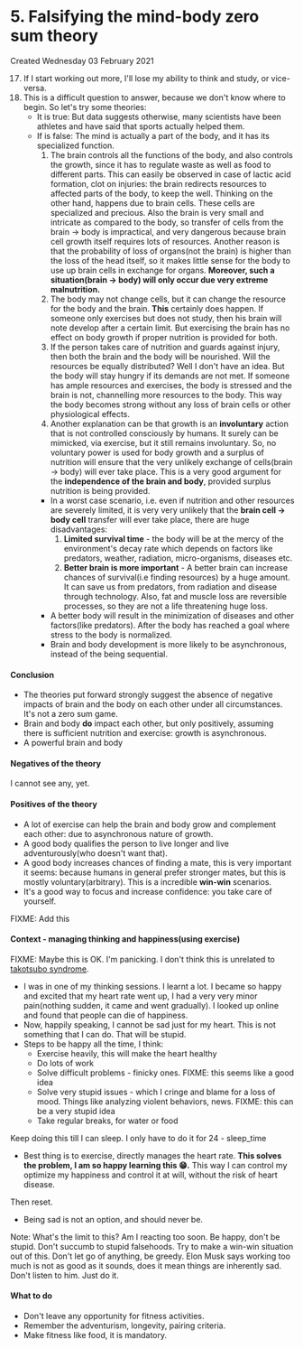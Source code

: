 # 5. Falsifying the mind-body zero sum theory
Created Wednesday 03 February 2021


17. If I start working out more, I'll lose my ability to think and study, or vice-versa.
18. This is a difficult question to answer, because we don't know where to begin. So let's try some theories:
	* It is true: But data suggests otherwise, many scientists have been athletes and have said that sports actually helped them.
	* If is false: The mind is actually a part of the body, and it has its specialized function. 
		1. The brain controls all the functions of the body, and also controls the growth, since it has to regulate waste as well as food to different parts. This can easily be observed in case of lactic acid formation, clot on injuries: the brain redirects resources to affected parts of the body, to keep the well. Thinking on the other hand, happens due to brain cells. These cells are specialized and precious. Also the brain is very small and intricate as compared to the body, so transfer of cells from the brain → body is impractical, and very dangerous because brain cell growth itself requires lots of resources. Another reason is that the probability of loss of organs(not the brain) is higher than the loss of the head itself, so it makes little sense for the body to use up brain cells in exchange for organs. **Moreover, such a situation(brain → body) will only occur due very extreme malnutrition.**
		2. The body may not change cells, but it can change the resource for the body and the brain. **This** certainly does happen. If someone only exercises but does not study, then his brain will note develop after a certain limit. But exercising the brain has no effect on body growth if proper nutrition is provided for both.
		3. If the person takes care of nutrition and guards against injury, then both the brain and the body will be nourished. Will the resources be equally distributed? Well I don't have an idea. But the body will stay hungry if its demands are not met. If someone has ample resources and exercises, the body is stressed and the brain is not, channelling more resources to the body. This way the body becomes strong without any loss of brain cells or other physiological effects.
		4. Another explanation can be that growth is an **involuntary** action that is not controlled consciously by humans. It surely can be mimicked, via exercise, but it still remains involuntary. So, no voluntary power is used for body growth and a surplus of nutrition will ensure that the very unlikely exchange of cells(brain → body) will ever take place. This is a very good argument for the **independence of the brain and body**, provided surplus nutrition is being provided.
		* In a worst case scenario, i.e. even if nutrition and other resources are severely limited, it is very very unlikely that the **brain cell → body cell** transfer will ever take place, there are huge disadvantages:
			1. **Limited survival time** - the body will be at the mercy of the environment's decay rate which depends on factors like predators, weather, radiation, micro-organisms, diseases etc.
			2. **Better brain is more important** - A better brain can increase chances of survival(i.e finding resources) by a huge amount. It can save us from predators, from radiation and disease through technology. Also, fat and muscle loss are reversible processes, so they are not a life threatening huge loss.
		* A better body will result in the minimization of diseases and other factors(like predators). After the body has reached a goal where stress to the body is normalized.
		* Brain and body development is more likely to be asynchronous, instead of the being sequential.


#### Conclusion

* The theories put forward strongly suggest the absence of negative impacts of brain and the body on each other under all circumstances. It's not a zero sum game.
* Brain and body **do** impact each other, but only positively, assuming there is sufficient nutrition and exercise: growth is asynchronous.
* A powerful brain and body


#### Negatives of the theory
I cannot see any, yet.

#### Positives of the theory

* A lot of exercise can help the brain and body grow and complement each other: due to asynchronous nature of growth.
* A good body qualifies the person to live longer and live adventurously(who doesn't want that).
* A good body increases chances of finding a mate, this is very important it seems: because humans in general prefer stronger mates, but this is mostly voluntary(arbitrary). This is a incredible **win-win** scenarios.
* It's a good way to focus and increase confidence: you take care of yourself.


FIXME: Add this

#### Context - managing thinking and happiness(using exercise)
FIXME: Maybe this is OK. I'm panicking. I don't think this is unrelated to [takotsubo syndrome](https://www.sciencedaily.com/releases/2016/03/160302204459.htm).

* I was in one of my thinking sessions. I learnt a lot. I became so happy and excited that my heart rate went up, I had a very very minor pain(nothing sudden, it came and went gradually). I looked up online and found that people can die of happiness.
* Now, happily speaking, I cannot be sad just for my heart. This is not something that I can do. That will be stupid.
* Steps to be happy all the time, I think:
	* Exercise heavily, this will make the heart healthy
	* Do lots of work
	* Solve difficult problems - finicky ones. FIXME: this seems like a good idea
	* Solve very stupid issues - which I cringe and blame for a loss of mood. Things like analyzing violent behaviors, news. FIXME: this can be a very stupid idea
	* Take regular breaks, for water or food

Keep doing this till I can sleep. I only have to do it for 24 - sleep_time

* Best thing is to exercise, directly manages the heart rate. **This solves the problem, I am so happy learning this 😁️.** This way I can control my optimize my happiness and control it at will, without the risk of heart disease.

Then reset.

* Being sad is not an option, and should never be.

Note: What's the limit to this? Am I reacting too soon. Be happy, don't be stupid. Don't succumb to stupid falsehoods. Try to make a win-win situation out of this. Don't let go of anything, be greedy.
Elon Musk says working too much is not as good as it sounds, does it mean things are inherently sad. Don't listen to him. Just do it.

#### What to do

* Don't leave any opportunity for fitness activities. 
* Remember the adventurism, longevity, pairing criteria.
* Make fitness like food, it is mandatory.


